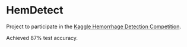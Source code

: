 # HemDetect

Project to participate in the [Kaggle Hemorrhage Detection Competition](https://www.kaggle.com/c/rsna-intracranial-hemorrhage-detection). 

Achieved 87% test accuracy. 
